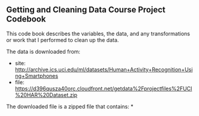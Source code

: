 ## Getting and Cleaning Data Course Project Codebook
This code book describes the variables, the data, and any transformations or work that I performed to clean up the data.

The data is downloaded from:
* site: http://archive.ics.uci.edu/ml/datasets/Human+Activity+Recognition+Using+Smartphones
* file: https://d396qusza40orc.cloudfront.net/getdata%2Fprojectfiles%2FUCI%20HAR%20Dataset.zip

The downloaded file is a zipped file that contains:
* 
